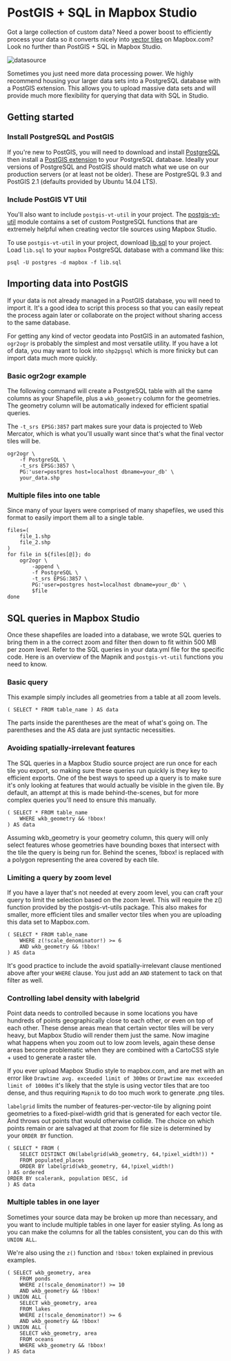 # PostGIS + SQL in Mapbox Studio

Got a large collection of custom data? Need a power boost to efficiently process your data so it converts nicely into [vector tiles](https://www.mapbox.com/developers/vector-tiles/) on Mapbox.com? Look no further than PostGIS + SQL in Mapbox Studio.


![datasource](https://cloud.githubusercontent.com/assets/4587826/5863497/fe256a2e-a247-11e4-98d3-02b7a788da75.png)

Sometimes you just need more data processing power. We highly recommend housing your larger data sets into a PostgreSQL database with a PostGIS extension. This allows you to upload massive data sets and will provide much more flexibility for querying that data with SQL in Studio.

## Getting started

### Install PostgreSQL and PostGIS

If you're new to PostGIS, you will need to download and install [PostgreSQL](http://www.postgresql.org/download/) then install a [PostGIS extension](http://postgis.net/docs/postgis_installation.html#install_short_version) to your PostgreSQL database. Ideally your versions of PostgreSQL and PostGIS should match what we use on our production servers (or at least not be older). These are PostgreSQL 9.3 and PostGIS 2.1 (defaults provided by Ubuntu 14.04 LTS).


### Include PostGIS VT Util

You'll also want to include `postgis-vt-util` in your project. The [postgis-vt-util](https://github.com/mapbox/postgis-vt-util) module contains a set of custom PostgreSQL functions that are extremely helpful when creating vector tile sources using Mapbox Studio.

To use `postgis-vt-util` in your project, download [lib.sql](https://raw.githubusercontent.com/mapbox/postgis-vt-util/master/lib.sql) to your project. Load `lib.sql` to your `mapbox` PostgreSQL database with a command like this:

	psql -U postgres -d mapbox -f lib.sql


## Importing data into PostGIS

If your data is not already managed in a PostGIS database, you will need to import it. It's a good idea to script this process so that you can easily repeat the process again later or collaborate on the project without sharing access to the same database.

For getting any kind of vector geodata into PostGIS in an automated fashion, `ogr2ogr` is probably the simplest and most versatile utility. If you have a lot of data, you may want to look into `shp2pgsql` which is more finicky but can import data much more quickly.

### Basic ogr2ogr example

The following command will create a PostgreSQL table with all the same columns as your Shapefile, plus a `wkb_geometry` column for the geometries. The geometry column will be automatically indexed for efficient spatial queries.

The `-t_srs EPSG:3857` part makes sure your data is projected to Web Mercator, which is what you'll usually want since that's what the final vector tiles will be.

	ogr2ogr \
    	-f PostgreSQL \
    	-t_srs EPSG:3857 \
    	PG:'user=postgres host=localhost dbname=your_db' \
    	your_data.shp

### Multiple files into one table

Since many of your layers were comprised of many shapefiles, we used this format to easily import them all to a single table.


	files=(
    	file_1.shp
    	file_2.shp
	)
	for file in ${files[@]}; do
    	ogr2ogr \
      		-append \
      		-f PostgreSQL \
      		-t_srs EPSG:3857 \
      		PG:'user=postgres host=localhost dbname=your_db' \
      		$file
	done

## SQL queries in Mapbox Studio

Once these shapefiles are loaded into a database, we wrote SQL queries to bring them in a the correct zoom and filter then down to fit within 500 MB per zoom level. Refer to the SQL queries in your data.yml file for the specific code. Here is an overview of the Mapnik and `postgis-vt-util` functions you need to know.


### Basic query

This example simply includes all geometries from a table at all zoom levels.

	( SELECT * FROM table_name ) AS data

The parts inside the parentheses are the meat of what's going on. The parentheses and the AS data are just syntactic necessities.

### Avoiding spatially-irrelevant features

The SQL queries in a Mapbox Studio source project are run once for each tile you export, so making sure these queries run quickly is they key to efficient exports. One of the best ways to speed up a query is to make sure it's only looking at features that would actually be visible in the given tile. By default, an attempt at this is made behind-the-scenes, but for more complex queries you'll need to ensure this manually.


	( SELECT * FROM table_name
  		WHERE wkb_geometry && !bbox!
	) AS data


Assuming wkb_geometry is your geometry column, this query will only select features whose geometries have bounding boxes that intersect with the tile the query is being run for. Behind the scenes, !bbox! is replaced with a polygon representing the area covered by each tile.

### Limiting a query by zoom level

If you have a layer that's not needed at every zoom level, you can craft your query to limit the selection based on the zoom level. This will require the z() function provided by the postgis-vt-utils package. This also makes for smaller, more efficient tiles and smaller vector tiles when you are uploading this data set to Mapbox.com. 


	( SELECT * FROM table_name
  		WHERE z(!scale_denominator!) >= 6
  		AND wkb_geometry && !bbox!
	) AS data


It's good practice to include the avoid spatially-irrelevant clause mentioned above after your `WHERE` clause. You just add an `AND` statement to tack on that filter as well.

### Controlling label density with labelgrid

Point data needs to controlled because in some locations you have hundreds of points geographically close to each other, or even on top of each other. These dense areas mean that certain vector tiles will be very heavy, but Mapbox Studio will render them just the same. Now imagine what happens when you zoom out to low zoom levels, again these dense areas become problematic when they are combined with a CartoCSS style + used to generate a raster tile. 

If you ever upload Mapbox Studio style to mapbox.com, and are met with an error like `Drawtime avg. exceeded limit of 300ms` or `Drawtime max exceeded limit of 1000ms` it's likely that the style is using vector tiles that are too dense, and thus requiring `Mapnik` to do too much work to generate .png tiles.

`labelgrid` limits the number of features-per-vector-tile by aligning point geometries to a fixed-pixel-width grid that is generated for each vector tile. And throws out points that would otherwise collide. The choice on which points remain or are salvaged at that zoom for file size is determined by your `ORDER BY` function.


	( SELECT * FROM (
    	SELECT DISTINCT ON(labelgrid(wkb_geometry, 64,!pixel_width!)) *
    	FROM populated_places
    	ORDER BY labelgrid(wkb_geometry, 64,!pixel_width!)
	) AS ordered
	ORDER BY scalerank, population DESC, id
	) AS data

### Multiple tables in one layer

Sometimes your source data may be broken up more than necessary, and you want to include multiple tables in one layer for easier styling. As long as you can make the columns for all the tables consistent, you can do this with `UNION ALL`.

We're also using the `z()` function and `!bbox!` token explained in previous examples.


	( SELECT wkb_geometry, area
  		FROM ponds
  		WHERE z(!scale_denominator!) >= 10
    	AND wkb_geometry && !bbox!
	) UNION ALL (
  		SELECT wkb_geometry, area
  		FROM lakes
  		WHERE z(!scale_denominator!) >= 6
    	AND wkb_geometry && !bbox!
	) UNION ALL (
  		SELECT wkb_geometry, area
  		FROM oceans
		WHERE wkb_geometry && !bbox!
	) AS data

